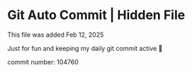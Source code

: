 # Git Auto Commit | Hidden File

This file was added Feb 12, 2025

Just for fun and keeping my daily git commit active 🤪

commit number: 104760
